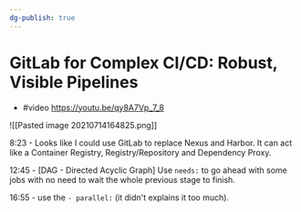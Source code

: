 ```yaml
---
dg-publish: true
---
```

# GitLab for Complex CI/CD: Robust, Visible Pipelines

- #video <https://youtu.be/qy8A7Vp_7_8>

![[Pasted image 20210714164825.png]]


8:23 - Looks like I could use GitLab to replace Nexus and Harbor. It can act like a Container Registry, Registry/Repository and Dependency Proxy.

12:45 - [DAG - Directed Acyclic Graph] Use `needs:` to go ahead with some jobs with no need to wait the whole previous stage to finish.

16:55 - use the `- parallel:` (it didn't explains it too much).
